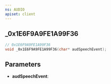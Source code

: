```yaml
---
ns: AUDIO
apiset: client
---
```

## _0x1E6F9A9FE1A99F36

```c
// 0x1E6F9A9FE1A99F36
void _0x1E6F9A9FE1A99F36(char* audSpeechEvent);
```


## Parameters
* **audSpeechEvent**: